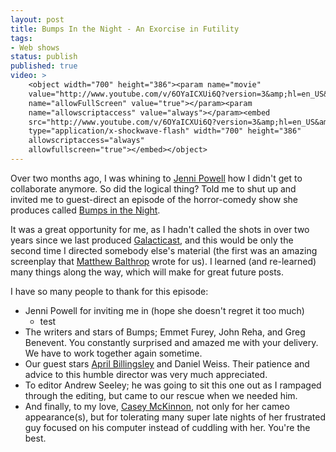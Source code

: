 ```yaml
---
layout: post
title: Bumps In the Night - An Exorcise in Futility
tags:
- Web shows
status: publish
published: true
video: >
    <object width="700" height="386"><param name="movie"
    value="http://www.youtube.com/v/6OYaICXUi6Q?version=3&amp;hl=en_US&amp;rel=0&amp;hd=1"></param><param
    name="allowFullScreen" value="true"></param><param
    name="allowscriptaccess" value="always"></param><embed
    src="http://www.youtube.com/v/6OYaICXUi6Q?version=3&amp;hl=en_US&amp;rel=0&amp;hd=1"
    type="application/x-shockwave-flash" width="700" height="386"
    allowscriptaccess="always"
    allowfullscreen="true"></embed></object>
---
```


Over two months ago, I was whining to <a href="http://www.jennipowell.com/">Jenni Powell</a> how I didn't get to collaborate anymore. So did the logical thing? Told me to shut up and invited me to guest-direct an episode of the horror-comedy show she produces called <a href="http://bumpsinthenight.tv">Bumps in the Night</a>.

It was a great opportunity for me, as I hadn't called the shots in over two years since we last produced <a href="http://galacticast.com">Galacticast</a>, and this would be only the second time I directed somebody else's material (the first was an amazing screenplay that <a href="http://www.g14productions.com/">Matthew Balthrop</a> wrote for us).&nbsp;I learned (and re-learned) many things along the way, which will make for great future posts.

I have so many people to thank for this episode:

* Jenni Powell for inviting me in (hope she doesn't regret it too much)
  * test
* The writers and stars of Bumps; Emmet Furey, John Reha, and Greg Benevent. You constantly surprised and amazed me with your delivery. We have to work together again sometime.
* Our guest stars&nbsp;<a target="_blank" href="http://aprilbillingsley.com/">April Billingsley</a> and&nbsp;Daniel Weiss. Their patience and advice to this humble director was very much appreciated.
* To editor Andrew Seeley; he was going to sit this one out as I rampaged through the editing, but came to our rescue when we needed him.
* And finally, to my love, <a target="_blank" href="http://caseymckinnon.com/">Casey McKinnon</a>, not only for her cameo appearance(s), but for tolerating many super late nights of her frustrated guy focused on his computer instead of cuddling with her. You're the best.
